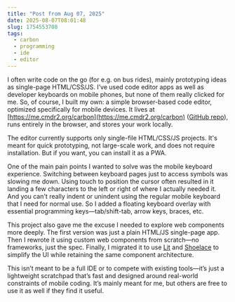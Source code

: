 ```yaml
---
title: "Post from Aug 07, 2025"
date: 2025-08-07T08:01:48
slug: 1754553708
tags:
  - carbon
  - programming
  - ide
  - editor
---
```

I often write code on the go (for e.g. on bus rides), mainly prototyping ideas as single-page HTML/CSS/JS. I’ve used code editor apps as well as developer keyboards on mobile phones, but none of them really clicked for me. So, of course, I built my own: a simple browser-based code editor, optimized specifically for mobile devices. It lives at [https://me.cmdr2.org/carbon](https://me.cmdr2.org/carbon) ([GitHub repo](https://github.com/cmdr2/carbon)), runs entirely in the browser, and stores your work locally.

The editor currently supports only single-file HTML/CSS/JS projects. It's meant for quick prototyping, not large-scale work, and does not require installation. But if you want, you can install it as a PWA.

One of the main pain points I wanted to solve was the mobile keyboard experience. Switching between keyboard pages just to access symbols was slowing me down. Using touch to position the cursor often resulted in it landing a few characters to the left or right of where I actually needed it. And you can't really indent or unindent using the regular mobile keyboard that I need for normal use. So I added a floating keyboard overlay with essential programming keys—tab/shift-tab, arrow keys, braces, etc.

This project also gave me the excuse I needed to explore web components more deeply. The first version was just a plain HTML/JS single-page app. Then I rewrote it using custom web components from scratch—no frameworks, just the spec. Finally, I migrated it to use [Lit](https://lit.dev) and [Shoelace](https://shoelace.style/) to simplify the UI while retaining the same component architecture.

This isn’t meant to be a full IDE or to compete with existing tools—it’s just a lightweight scratchpad that’s fast and designed around real-world constraints of mobile coding. It’s mainly meant for me, but others are free to use it as well if they find it useful.